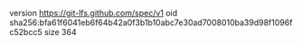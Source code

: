 version https://git-lfs.github.com/spec/v1
oid sha256:bfa61f6041eb6f64b42a0f3b1b10abc7e30ad7008010ba39d98f1096fc52bcc5
size 364

